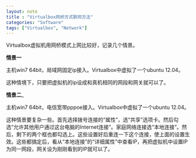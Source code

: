```yaml
---
layout: note
title : "Virtualbox网桥方式联网方法"
categories: "Software"
tags: ["Virtualbox", "Network"]
---
```


Virtualbox虚拟机用网桥模式上网比较好，记录几个情景。

__情景一__

主机win7 64bit，局域网固定ip接入。Virtualbox中虚拟了一个ubuntu 12.04。

这种情境下，只要把虚拟机的ip设成和真机相同的网段和网关就可以了。

__情景二___

主机win7 64bit，电信宽带pppoe接入。Virtualbox中虚拟了一个ubuntu 12.04。

这种情景要复杂一些。首先选择拨号连接的“属性”，选“共享”选项卡。然后勾选“允许其他用户通过这台电脑的Internet连接”。家庭网络连接选“本地连接”。然后，剩下的两个框也都勾选上。这些设置好后重连一下这个连接，使上面的设置生效。这些都搞定后，看从“本地连接”的“详细属性”中查看IP，再把虚拟机中设置IP为同一网段，网关设为刚刚看到的IP就可以了。
